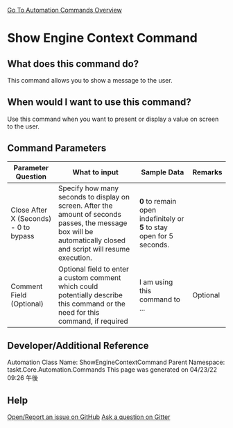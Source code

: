 <!--TITLE: Show Engine Context Command -->
<!-- SUBTITLE: a command in the Engine Commands group. -->
[Go To Automation Commands Overview](/automation-commands.md)


# Show Engine Context Command


## What does this command do?
This command allows you to show a message to the user.


## When would I want to use this command?
Use this command when you want to present or display a value on screen to the user.


## Command Parameters
| Parameter Question   	| What to input  	|  Sample Data 	| Remarks  	|
| ---                    | ---               | ---           | ---       |
|Close After X (Seconds) - 0 to bypass|Specify how many seconds to display on screen. After the amount of seconds passes, the message box will be automatically closed and script will resume execution.|**0** to remain open indefinitely or **5** to stay open for 5 seconds.||
|Comment Field (Optional)|Optional field to enter a custom comment which could potentially describe this command or the need for this command, if required|I am using this command to ...|Optional|






## Developer/Additional Reference
Automation Class Name: ShowEngineContextCommand
Parent Namespace: taskt.Core.Automation.Commands
This page was generated on 04/23/22 09:26 午後


## Help
[Open/Report an issue on GitHub](https://github.com/saucepleez/taskt/issues/new)
[Ask a question on Gitter](https://gitter.im/taskt-rpa/Lobby)
